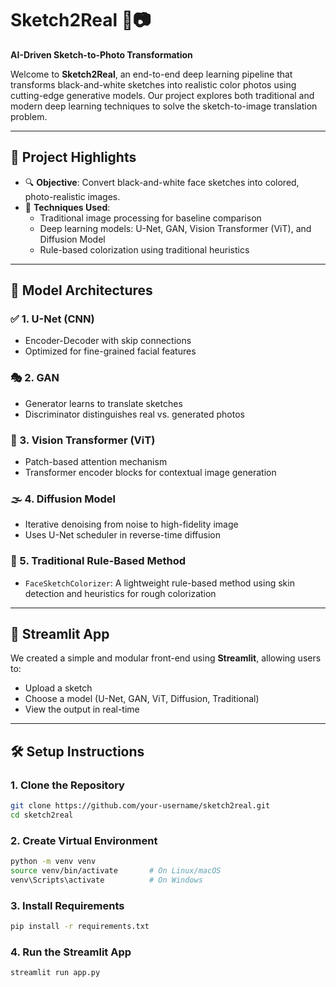 # Sketch2Real 🎨📷
**AI-Driven Sketch-to-Photo Transformation**

Welcome to **Sketch2Real**, an end-to-end deep learning pipeline that transforms black-and-white sketches into realistic color photos using cutting-edge generative models. Our project explores both traditional and modern deep learning techniques to solve the sketch-to-image translation problem.

---

## 🚀 Project Highlights

- 🔍 **Objective**: Convert black-and-white face sketches into colored, photo-realistic images.
- 🧠 **Techniques Used**:
  - Traditional image processing for baseline comparison
  - Deep learning models: U-Net, GAN, Vision Transformer (ViT), and Diffusion Model
  - Rule-based colorization using traditional heuristics

---

## 🧩 Model Architectures

### ✅ 1. U-Net (CNN)
- Encoder-Decoder with skip connections
- Optimized for fine-grained facial features

### 🎭 2. GAN
- Generator learns to translate sketches
- Discriminator distinguishes real vs. generated photos

### 🧠 3. Vision Transformer (ViT)
- Patch-based attention mechanism
- Transformer encoder blocks for contextual image generation

### 🌫️ 4. Diffusion Model
- Iterative denoising from noise to high-fidelity image
- Uses U-Net scheduler in reverse-time diffusion

### 🧪 5. Traditional Rule-Based Method
- `FaceSketchColorizer`: A lightweight rule-based method using skin detection and heuristics for rough colorization

---

## 📱 Streamlit App

We created a simple and modular front-end using **Streamlit**, allowing users to:

- Upload a sketch
- Choose a model (U-Net, GAN, ViT, Diffusion, Traditional)
- View the output in real-time

---

## 🛠️ Setup Instructions

### 1. Clone the Repository

```bash
git clone https://github.com/your-username/sketch2real.git
cd sketch2real
```

### 2. Create Virtual Environment

```bash
python -m venv venv
source venv/bin/activate       # On Linux/macOS
venv\Scripts\activate          # On Windows
```

### 3. Install Requirements

```bash
pip install -r requirements.txt
```

### 4. Run the Streamlit App

```bash
streamlit run app.py
```

